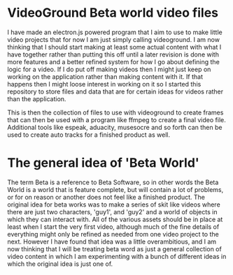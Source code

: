 # VideoGround Beta world video files

I have made an electron.js powered program that I aim to use to make little video projects that for now I am just simply calling videoground. I am now thinking that I should start making at least some actual content with what I have together rather than putting this off until a later revision is done with more features and a better refined system for how I go about defining the logic for a video. If I do put off making videos then I might just keep on working on the application rather than making content with it. If that happens then I might loose interest in working on it so I started this repository to store files and data that are for certain ideas for videos rather than the application.

This is then the collection of files to use with videoground to create frames that can then be used with a program like ffmpeg to create a final video file. Additional tools like espeak, aduacity, musesocre and so forth can then be used to create auto tracks for a finished product as well.

# The general idea of 'Beta World'

The term Beta is a reference to Beta Software, so in other words the Beta World is a world that is feature complete, but will contain a lot of problems, or for on reason or another does not feel like a finished product. The original idea for beta works was to make a series of skit like videos where there are just two characters, 'guy1', and 'guy2' and a world of objects in which they can interact with. All of the various assets should be in place at least when I start the very first video, although much of the fine details of everything might only be refined as needed from one video project to the next. However I have found that idea was a little overambitious, and I am now thinking that I will be treating beta word as just a general collection of video content in which I am experimenting with a bunch of different ideas in which the original idea is just one of.



